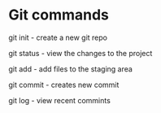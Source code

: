 # Git commands

git init - create a new git repo

git status - view the changes to the project

git add - add files to the staging area

git commit - creates new commit

git log - view recent commints

